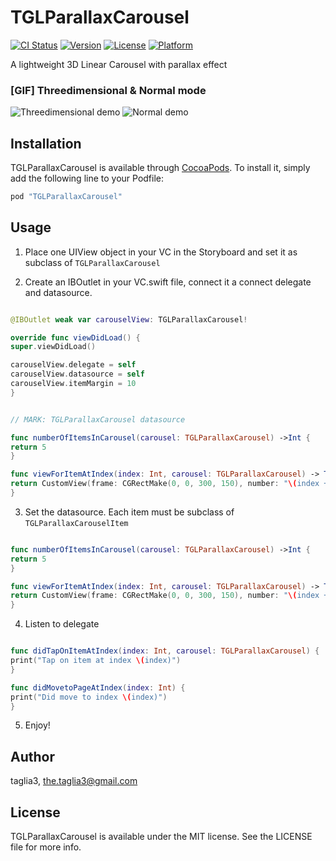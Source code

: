 # TGLParallaxCarousel

[![CI Status](http://img.shields.io/travis/taglia3/TGLParallaxCarousel.svg?style=flat)](https://travis-ci.org/taglia3/TGLParallaxCarousel)
[![Version](https://img.shields.io/cocoapods/v/TGLParallaxCarousel.svg?style=flat)](http://cocoapods.org/pods/TGLParallaxCarousel)
[![License](https://img.shields.io/cocoapods/l/TGLParallaxCarousel.svg?style=flat)](http://cocoapods.org/pods/TGLParallaxCarousel)
[![Platform](https://img.shields.io/cocoapods/p/TGLParallaxCarousel.svg?style=flat)](http://cocoapods.org/pods/TGLParallaxCarousel)

A lightweight 3D Linear Carousel with parallax effect

### [GIF] Threedimensional & Normal mode

![Threedimensional demo](https://raw.githubusercontent.com/taglia3/ParallaxCarousel/master/gif/Threedimensional.gif)    ![Normal demo](https://raw.githubusercontent.com/taglia3/ParallaxCarousel/master/gif/Normal.gif)


## Installation

TGLParallaxCarousel is available through [CocoaPods](http://cocoapods.org). To install
it, simply add the following line to your Podfile:

```ruby
pod "TGLParallaxCarousel"
```


## Usage

1) Place one UIView object in your VC in the Storyboard and set it as subclass of `TGLParallaxCarousel`

2) Create an IBOutlet in your VC.swift file, connect it a connect delegate and datasource. 

```swift

@IBOutlet weak var carouselView: TGLParallaxCarousel!

override func viewDidLoad() {
super.viewDidLoad()

carouselView.delegate = self
carouselView.datasource = self
carouselView.itemMargin = 10
}


// MARK: TGLParallaxCarousel datasource

func numberOfItemsInCarousel(carousel: TGLParallaxCarousel) ->Int {
return 5
}

func viewForItemAtIndex(index: Int, carousel: TGLParallaxCarousel) -> TGLParallaxCarouselItem {
return CustomView(frame: CGRectMake(0, 0, 300, 150), number: "\(index + 1)")
}
```

3) Set the datasource. Each item must be subclass of `TGLParallaxCarouselItem`

```swift

func numberOfItemsInCarousel(carousel: TGLParallaxCarousel) ->Int {
return 5
}

func viewForItemAtIndex(index: Int, carousel: TGLParallaxCarousel) -> TGLParallaxCarouselItem {
return CustomView(frame: CGRectMake(0, 0, 300, 150), number: "\(index + 1)")
}

```

4) Listen to delegate

```swift

func didTapOnItemAtIndex(index: Int, carousel: TGLParallaxCarousel) {
print("Tap on item at index \(index)")
}

func didMovetoPageAtIndex(index: Int) {
print("Did move to index \(index)")
}

```

5) Enjoy!


## Author

taglia3, the.taglia3@gmail.com

## License

TGLParallaxCarousel is available under the MIT license. See the LICENSE file for more info.
